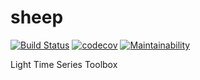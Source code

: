 # sheep

[![Build Status](https://travis-ci.org/aliciawyy/sheep.svg?branch=master)](https://travis-ci.org/aliciawyy/sheep)
[![codecov](https://codecov.io/gh/aliciawyy/sheep/branch/master/graph/badge.svg)](https://codecov.io/gh/aliciawyy/sheep)
[![Maintainability](https://api.codeclimate.com/v1/badges/3e64e254c33eee6cb21b/maintainability)](https://codeclimate.com/github/aliciawyy/sheep/maintainability)

Light Time Series Toolbox
